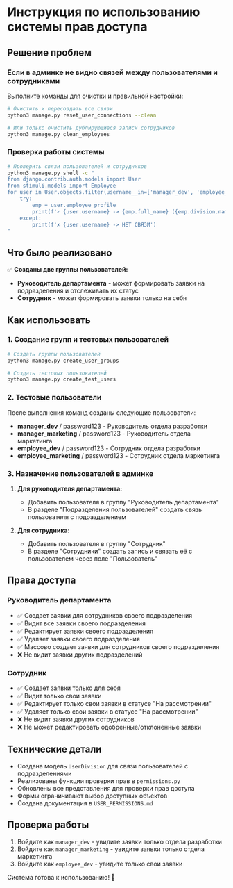 # Инструкция по использованию системы прав доступа

## Решение проблем

### Если в админке не видно связей между пользователями и сотрудниками

Выполните команды для очистки и правильной настройки:

```bash
# Очистить и пересоздать все связи
python3 manage.py reset_user_connections --clean

# Или только очистить дублирующиеся записи сотрудников
python3 manage.py clean_employees
```

### Проверка работы системы

```bash
# Проверить связи пользователей и сотрудников
python3 manage.py shell -c "
from django.contrib.auth.models import User
from stimuli.models import Employee
for user in User.objects.filter(username__in=['manager_dev', 'employee_dev', 'manager_marketing', 'employee_marketing']):
    try:
        emp = user.employee_profile
        print(f'✓ {user.username} -> {emp.full_name} ({emp.division.name})')
    except:
        print(f'✗ {user.username} -> НЕТ СВЯЗИ')
"
```

## Что было реализовано

✅ **Созданы две группы пользователей:**
- **Руководитель департамента** - может формировать заявки на подразделения и отслеживать их статус
- **Сотрудник** - может формировать заявки только на себя

## Как использовать

### 1. Создание групп и тестовых пользователей

```bash
# Создать группы пользователей
python3 manage.py create_user_groups

# Создать тестовых пользователей
python3 manage.py create_test_users
```

### 2. Тестовые пользователи

После выполнения команд созданы следующие пользователи:

- **manager_dev** / password123 - Руководитель отдела разработки
- **manager_marketing** / password123 - Руководитель отдела маркетинга  
- **employee_dev** / password123 - Сотрудник отдела разработки
- **employee_marketing** / password123 - Сотрудник отдела маркетинга

### 3. Назначение пользователей в админке

1. **Для руководителя департамента:**
   - Добавить пользователя в группу "Руководитель департамента"
   - В разделе "Подразделения пользователей" создать связь пользователя с подразделением

2. **Для сотрудника:**
   - Добавить пользователя в группу "Сотрудник"
   - В разделе "Сотрудники" создать запись и связать её с пользователем через поле "Пользователь"

## Права доступа

### Руководитель департамента
- ✅ Создает заявки для сотрудников своего подразделения
- ✅ Видит все заявки своего подразделения
- ✅ Редактирует заявки своего подразделения
- ✅ Удаляет заявки своего подразделения
- ✅ Массово создает заявки для сотрудников своего подразделения
- ❌ Не видит заявки других подразделений

### Сотрудник
- ✅ Создает заявки только для себя
- ✅ Видит только свои заявки
- ✅ Редактирует только свои заявки в статусе "На рассмотрении"
- ✅ Удаляет только свои заявки в статусе "На рассмотрении"
- ❌ Не видит заявки других сотрудников
- ❌ Не может редактировать одобренные/отклоненные заявки

## Технические детали

- Создана модель `UserDivision` для связи пользователей с подразделениями
- Реализованы функции проверки прав в `permissions.py`
- Обновлены все представления для проверки прав доступа
- Формы ограничивают выбор доступных объектов
- Создана документация в `USER_PERMISSIONS.md`

## Проверка работы

1. Войдите как `manager_dev` - увидите заявки только отдела разработки
2. Войдите как `manager_marketing` - увидите заявки только отдела маркетинга
3. Войдите как `employee_dev` - увидите только свои заявки

Система готова к использованию! 🎉
